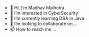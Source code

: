 - 👋 Hi, I’m Madhav Malhotra
- 👀 I’m interested in CyberSecurity
- 🌱 I’m currently learning DSA in Java
- 💞️ I’m looking to collaborate on ...
- 📫 How to reach me ...
